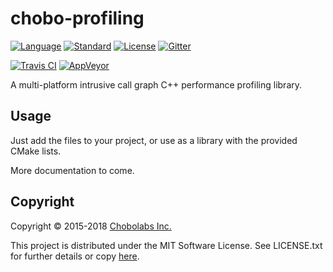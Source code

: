 chobo-profiling
===============

[![Language](https://img.shields.io/badge/language-C++-blue.svg)](https://isocpp.org/) [![Standard](https://img.shields.io/badge/C%2B%2B-11-blue.svg)](https://en.wikipedia.org/wiki/C%2B%2B#Standardization) [![License](https://img.shields.io/badge/license-MIT-blue.svg)](https://opensource.org/licenses/MIT) [![Gitter](https://badges.gitter.im/iboB/dynamix.svg)](https://gitter.im/iboB/dynamix?utm_source=badge&utm_medium=badge&utm_campaign=pr-badge)

[![Travis CI](https://travis-ci.org/Chobolabs/chobo-profiling.svg?branch=master)](https://travis-ci.org/Chobolabs/chobo-profiling) [![AppVeyor](https://ci.appveyor.com/api/projects/status/75udf8vkp2m8y5ry?svg=true)](https://ci.appveyor.com/project/iboB/chobo-profiling)

A multi-platform intrusive call graph C++ performance profiling library.

Usage
-----

Just add the files to your project, or use as a library with the
provided CMake lists.

More documentation to come.

Copyright
---------

Copyright &copy; 2015-2018 [Chobolabs Inc.](http://www.chobolabs.com/)

This project is distributed under the MIT Software License. See LICENSE.txt for
further details or copy [here](http://opensource.org/licenses/MIT).
